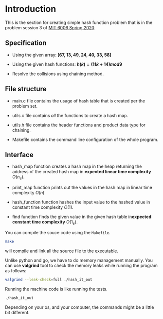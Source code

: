 # Introduction

This is the section for creating simple hash function problem that is in the problem session 3 of [MIT 6006 Spring 2020](https://ocw.mit.edu/courses/6-006-introduction-to-algorithms-spring-2020/resources/mit6_006s20_prob3/).

## Specification

- Using the given array:
    **[67, 13, 49, 24, 40, 33, 58]**

- Using the given hash functions:
    **$h(k) = (11k + 14)mod9$**

- Resolve the collisions using chaining method.

## File structure

- main.c file contains the usage of hash table that is created per the problem set.

- utils.c file contains *all* the functions to create a hash map.

- utils.h file contains the header functions and product data type for chaining.

- Makefile contains the command line configuration of the whole program.


## Interface

- hash_map function creates a hash map in the heap returning the address of the created hash map in **expected linear time complexity** $O(n_e)$.

- print_map function prints out the values in the hash map in linear time complexity $O(n)$

- hash_function function hashes the input value to the hashed value in constant time complexity $O(1)$.

- find function finds the given value in the given hash table in**expected constant time complexity** $O(1_e)$.

You can compile the souce code using the `Makefile`.
```bash
make
```
will compile and link all the source file to the executable.

Unlike python and go, we have to do memory management manually. You can use **valgrind** tool to check the memory leaks while running the program as follows:
```bash
valgrind --leak-check=full ./hash_it_out
```
Running the machine code is like running the tests.
```bash
./hash_it_out
```
Depending on your os, and your computer, the commands might be a little bit different.

